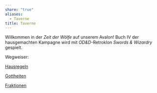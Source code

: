 ```yaml
---
share: "true"
aliases:
  - Taverne
title: Taverne
---
```

Willkommen in der _Zeit der Wölfe_ auf unserem Avalon!
Buch IV der hausgemachten Kampagne wird mit *OD&D*-Retroklon *Swords & Wizardry* gespielt.

Wegweiser:

[Hausregeln](https://www.schwerterundzauberei.de/Hausregeln/)

[Gottheiten](https://www.schwerterundzauberei.de/Welt/Gottheiten/)

[Fraktionen](https://www.schwerterundzauberei.de/Welt/Fraktionen/)
